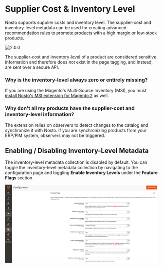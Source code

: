 # Supplier Cost & Inventory Level

Nosto supports supplier costs and inventory level. The supplier-cost and inventory-level metadata can be used for creating advanced recommendation rules to promote products with a high margin or low-stock products.

![2.0.0](https://img.shields.io/badge/nosto-2.0.0-green.svg)

The supplier-cost and inventory-level of a product are considered sensitive information and therefore does not exist in the page tagging, and instead, are sent over a secure API.

### Why is the inventory-level always zero or entirely missing?

If you are using the Magento's Multi-Source Inventory (MSI), you must [install Nosto's MSI extension for Magento 2](https://docs.nosto.com/magento-2/addons/msi) as well. 

### Why don't all my products have the supplier-cost and inventory-level information?

The extension relies on observers to detect changes to the catalog and synchronize it with Nosto. If you are synchronizing products from your ERP/PIM system, observers may not be triggered.

## Enabling / Disabling Inventory-Level Metadata

The inventory-level metadata collection is disabled by default. You can toggle the inventory-level metadata collection by navigating to the configuration page and toggling **Enable Inventory Levels** under the **Feature Flags** section.

![](../.gitbook/assets/m2-nosto-feature-flags.png)


